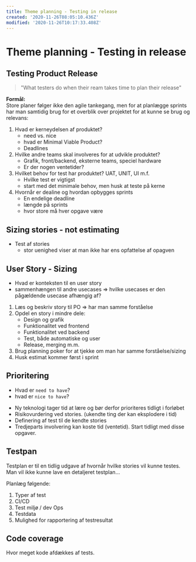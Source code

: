 ```yaml
---
title: Theme planning - Testing in release
created: '2020-11-26T08:05:10.436Z'
modified: '2020-11-26T10:17:33.408Z'
---
```


# Theme planning - Testing in release
## Testing Product Release
> "What testers do when their ream takes time to plan their release"  

__Formål:__  
Store planer følger ikke den agile tankegang, men for at planlægge sprints har man samtidig brug for et overblik over projektet for at kunne se brug og relevans:

1. Hvad er kerneydelsen af produktet?
    - need vs. nice
    - hvad er Minimal Viable Product?
    - Deadlines
2. Hvilke andre teams skal involveres for at udvikle produktet?
    - Grafik, front/backend, eksterne teams, speciel hardware
    - Er der nogen ventetider?
3. Hvilket behov for test har produktet? UAT, UNIT, UI m.f.
    - Hvilke test er vigtigst
    - start med det minimale behov, men husk at teste på kerne
4. Hvornår er dealine og hvordan opbygges sprints
    - En endelige deadline
    - længde på sprints 
    - hvor store må hver opgave være

## Sizing stories - not estimating
- Test af stories
  * stor uenighed viser at man ikke har ens opfattelse af opagven

## User Story - Sizing
  - Hvad er konteksten til en user story
  - sammenhængen til andre usecases => hvilke usecases er den pågældende usecase afhængig af?

1. Læs og beskriv story til PO => har man samme forståelse
2. Opdel en story i mindre dele:
    - Design og grafik
    - Funktionalitet ved frontend
    - Funktionalitet ved backend
    - Test, både automatiske og user
    - Release, merging m.m.
3. Brug planning poker for at tjekke om man har samme forståelse/sizing
4. Husk estimat kommer først i sprint

## Prioritering
- Hvad er `need to have`? 
- hvad er `nice to have`?


* Ny teknologi tager tid at lære og bør derfor prioriteres tidligt i forløbet
* Risikovurdering ved stories. (ukendte ting der kan eksplodere i tid)
* Definering af test til de kendte stories
* Tredjeparts involvering kan koste tid (ventetid). Start tidligt med disse opgaver.

## Testpan
Testplan er til en tidlig udgave af hvornår hvilke stories vil kunne testes.  
Man vil ikke kunne lave en detaljeret testplan...

Planlæg følgende:
1. Typer af test
2. CI/CD
3. Test miljø / dev Ops
4. Testdata
5. Mulighed for rapportering af testresultat

## Code coverage
Hvor meget kode afdækkes af tests.
